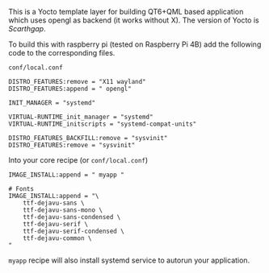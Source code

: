 This is a Yocto template layer for building QT6+QML based application which uses opengl as backend (it works without X). The version of Yocto is *Scarthgap*.

To build this with raspberry pi (tested on Raspberry Pi 4B) add the following code to the corresponding files.

`conf/local.conf`
```yocto
DISTRO_FEATURES:remove = "X11 wayland"
DISTRO_FEATURES:append = " opengl"

INIT_MANAGER = "systemd"

VIRTUAL-RUNTIME_init_manager = "systemd"
VIRTUAL-RUNTIME_initscripts = "systemd-compat-units"

DISTRO_FEATURES_BACKFILL:remove = "sysvinit"
DISTRO_FEATURES:remove = "sysvinit"
```

Into your core recipe (or `conf/local.conf`)
```yocto
IMAGE_INSTALL:append = " myapp "

# Fonts
IMAGE_INSTALL:append = "\
    ttf-dejavu-sans \
    ttf-dejavu-sans-mono \
    ttf-dejavu-sans-condensed \
    ttf-dejavu-serif \
    ttf-dejavu-serif-condensed \
    ttf-dejavu-common \
"
```

`myapp` recipe will also install systemd service to autorun your application.

